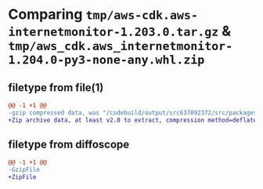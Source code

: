 # Comparing `tmp/aws-cdk.aws-internetmonitor-1.203.0.tar.gz` & `tmp/aws_cdk.aws_internetmonitor-1.204.0-py3-none-any.whl.zip`

## filetype from file(1)

```diff
@@ -1 +1 @@
-gzip compressed data, was "/codebuild/output/src637092372/src/packages/@aws-cdk/aws-internetmonitor/dist/python/aws-cdk.aws-internetmonitor-1.203.0.tar", last modified: Wed May 31 18:47:23 2023, max compression
+Zip archive data, at least v2.0 to extract, compression method=deflate
```

## filetype from diffoscope

```diff
@@ -1 +1 @@
-GzipFile
+ZipFile
```


